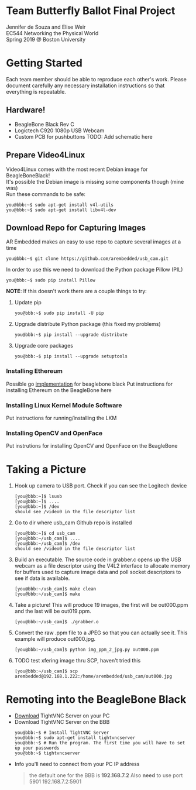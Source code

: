 # Team Butterfly Ballot Final Project
Jennifer de Souza and Elise Weir <br/>
EC544 Networking the Physical World  <br/>
Spring 2019 @ Boston University

# Getting Started 
Each team member should be able to reproduce each other's work. Please document carefully any necessary installation instructions so that everything is repeatable. 
## Hardware!
+ BeagleBone Black Rev C
+ Logictech C920 1080p USB Webcam 
+ Custom PCB for pushbuttons 
TODO: Add schematic here

## Prepare Video4Linux 
Video4Linux comes with the most recent Debian image for BeagleBoneBlack! <br/>
It's possible the Debian image is missing some components though (mine was) <br/>
Run these commands to be safe: 
```console
you@bbb:~$ sudo apt-get install v4l-utils
you@bbb:~$ sudo apt-get install libv4l-dev
```
## Download Repo for Capturing Images
AR Embedded makes an easy to use repo to capture several images at a time <br/>
```console
you@bbb:~$ git clone https://github.com/arembedded/usb_cam.git 
```
In order to use this we need to download the Python package Pillow (PIL) <br/>
```console
you@bbb:~$ sudo pip install Pillow 
```
__NOTE__: If this doesn't work there are a couple things to try:
1. Update pip
   ```console
   you@bbb:~$ sudo pip install -U pip
   ```
2. Upgrade distribute Python package (this fixed my problems)
   ```console
   you@bbb:~$ pip install --upgrade distribute
   ```
3. Upgrade core packages
   ```console
   you@bbb:~$ pip install --upgrade setuptools
   ```


### Installing Ethereum
Possible go [implementation](https://github.com/EthEmbedded/BBB-Eth-Install) for beaglebone black 
Put instructions for installing Ethereum on the BeagleBone here
### Installing Linux Kernel Module Software
Put instructions for running/installing the LKM
### Installing OpenCV and OpenFace 
Put instrutions for installing OpenCV and OpenFace on the BeagleBone 

# Taking a Picture 
1. Hook up camera to USB port. Check if you can see the Logitech device
   ```console
   [you@bbb:~]$ lsusb
   [you@bbb:~]$ ....
   [you@bbb:~]$ /dev
   should see /video0 in the file descriptor list 
   ```
2. Go to dir where usb_cam Github repo is installed
   ```console
   [you@bbb:~]$ cd usb_cam
   [you@bbb:~/usb_cam]$ ....
   [you@bbb:~/usb_cam]$ /dev
   should see /video0 in the file descriptor list 
   ```
3. Build an executable. The source code in grabber.c opens up the USB webcam as a file descriptor using the V4L2 interface to allocate memory for buffers used to capture image data and poll socket descriptors to see if data is available. 
   ```console
   [you@bbb:~/usb_cam]$ make clean
   [you@bbb:~/usb_cam]$ make
   ``` 
4. Take a picture! This will produce 19 images, the first will be out000.ppm and the last will be out019.ppm. 
   ```console
   [you@bbb:~/usb_cam]$ ./grabber.o
   ```
5. Convert the raw .ppm file to a JPEG so that you can actually see it. This example will produce out000.jpg.
   ```console
   [you@bbb:~/usb_cam]$ python img_ppm_2_jpg.py out000.ppm
   ```
6. TODO test xfering image thru SCP, haven't tried this 
   ```console
   [you@bbb:~/usb_cam]$ scp arembedded@192.168.1.222:/home/arembedded/usb_cam/out000.jpg
   ```
# Remoting into the BeagleBone Black
+ [Download](https://sourceforge.net/projects/vnc-tight/) TightVNC Server on your PC 
+ Download TightVNC Server on the BBB
  ```console
  you@bbb:~$ # Install TightVNC Server
  you@bbb:~$ sudo apt-get install tightvncserver
  you@bbb:~$ # Run the program. The first time you will have to set up your passwords
  you@bbb:~$ tightvncserver
  ```
+ Info you'll need to connect from your PC 
  IP address
  > the default one for the BBB is __192.168.7.2__ 
  Also __need__ to use port 5901
  > 192.168.7.2:5901
